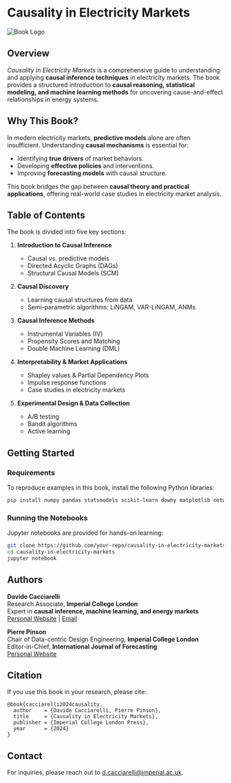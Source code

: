 # Causality in Electricity Markets

![Book Logo](logo_thick_v2.png)

## Overview
*Causality in Electricity Markets* is a comprehensive guide to understanding and applying **causal inference techniques** in electricity markets. The book provides a structured introduction to **causal reasoning, statistical modeling, and machine learning methods** for uncovering cause-and-effect relationships in energy systems.

## Why This Book?
In modern electricity markets, **predictive models** alone are often insufficient. Understanding **causal mechanisms** is essential for:
- Identifying **true drivers** of market behaviors.
- Developing **effective policies** and interventions.
- Improving **forecasting models** with causal structure.

This book bridges the gap between **causal theory and practical applications**, offering real-world case studies in electricity market analysis.

## Table of Contents
The book is divided into five key sections:

1. **Introduction to Causal Inference**  
   - Causal vs. predictive models  
   - Directed Acyclic Graphs (DAGs)  
   - Structural Causal Models (SCM)  

2. **Causal Discovery**  
   - Learning causal structures from data  
   - Semi-parametric algorithms: LiNGAM, VAR-LiNGAM, ANMs
   
3. **Causal Inference Methods**  
   - Instrumental Variables (IV)  
   - Propensity Scores and Matching  
   - Double Machine Learning (DML)  
   
4. **Interpretability & Market Applications**  
   - Shapley values & Partial Dependency Plots  
   - Impulse response functions  
   - Case studies in electricity markets  

5. **Experimental Design & Data Collection**  
   - A/B testing  
   - Bandit algorithms  
   - Active learning  

## Getting Started
### Requirements
To reproduce examples in this book, install the following Python libraries:
```bash
pip install numpy pandas statsmodels scikit-learn dowhy matplotlib networkx
```
### Running the Notebooks
Jupyter notebooks are provided for hands-on learning:
```bash
git clone https://github.com/your-repo/causality-in-electricity-markets.git
cd causality-in-electricity-markets
jupyter notebook
```
## Authors
**Davide Cacciarelli**  
Research Associate, **Imperial College London**  
Expert in **causal inference, machine learning, and energy markets**  
[Personal Website](https://sites.google.com/view/dcacciarelli) | [Email](mailto:d.cacciarelli@imperial.ac.uk)

**Pierre Pinson**  
Chair of Data-centric Design Engineering, **Imperial College London**  
Editor-in-Chief, **International Journal of Forecasting**  
[Personal Website](https://pierrepinson.com/)

## Citation
If you use this book in your research, please cite:
```
@book{cacciarelli2024causality,
  author    = {Davide Cacciarelli, Pierre Pinson},
  title     = {Causality in Electricity Markets},
  publisher = {Imperial College London Press},
  year      = {2024}
}
```

## Contact
For inquiries, please reach out to [d.cacciarelli@imperial.ac.uk](mailto:d.cacciarelli@imperial.ac.uk).
